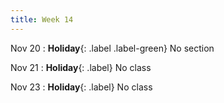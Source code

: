 ```yaml
---
title: Week 14
---
```


Nov 20
: **Holiday**{: .label .label-green} No section

Nov 21
: **Holiday**{: .label} No class

Nov 23
: **Holiday**{: .label} No class

